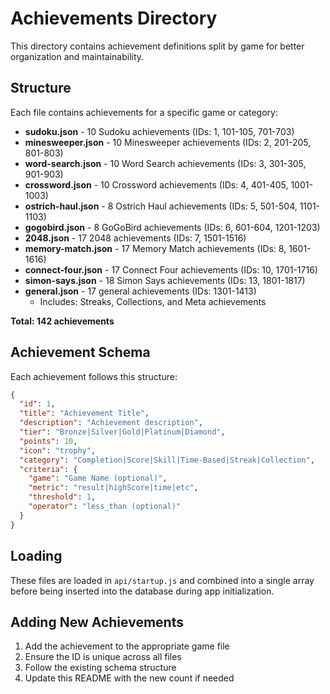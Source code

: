 # Achievements Directory

This directory contains achievement definitions split by game for better organization and maintainability.

## Structure

Each file contains achievements for a specific game or category:

- **sudoku.json** - 10 Sudoku achievements (IDs: 1, 101-105, 701-703)
- **minesweeper.json** - 10 Minesweeper achievements (IDs: 2, 201-205, 801-803)
- **word-search.json** - 10 Word Search achievements (IDs: 3, 301-305, 901-903)
- **crossword.json** - 10 Crossword achievements (IDs: 4, 401-405, 1001-1003)
- **ostrich-haul.json** - 8 Ostrich Haul achievements (IDs: 5, 501-504, 1101-1103)
- **gogobird.json** - 8 GoGoBird achievements (IDs: 6, 601-604, 1201-1203)
- **2048.json** - 17 2048 achievements (IDs: 7, 1501-1516)
- **memory-match.json** - 17 Memory Match achievements (IDs: 8, 1601-1616)
- **connect-four.json** - 17 Connect Four achievements (IDs: 10, 1701-1716)
- **simon-says.json** - 18 Simon Says achievements (IDs: 13, 1801-1817)
- **general.json** - 17 general achievements (IDs: 1301-1413)
  - Includes: Streaks, Collections, and Meta achievements

**Total: 142 achievements**

## Achievement Schema

Each achievement follows this structure:

```json
{
  "id": 1,
  "title": "Achievement Title",
  "description": "Achievement description",
  "tier": "Bronze|Silver|Gold|Platinum|Diamond",
  "points": 10,
  "icon": "trophy",
  "category": "Completion|Score|Skill|Time-Based|Streak|Collection",
  "criteria": {
    "game": "Game Name (optional)",
    "metric": "result|highScore|time|etc",
    "threshold": 1,
    "operator": "less_than (optional)"
  }
}
```

## Loading

These files are loaded in `api/startup.js` and combined into a single array before being inserted into the database during app initialization.

## Adding New Achievements

1. Add the achievement to the appropriate game file
2. Ensure the ID is unique across all files
3. Follow the existing schema structure
4. Update this README with the new count if needed

